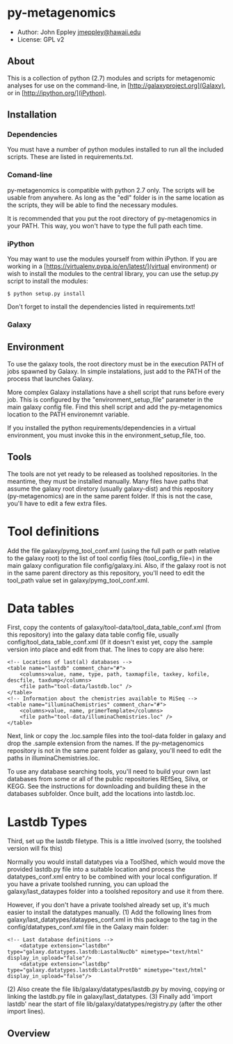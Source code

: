 py-metagenomics
===============

- Author: John Eppley <jmeppley@hawaii.edu>
- License: GPL v2

About
-----
This is a collection of python (2.7) modules and scripts for metagenomic analyses for use on the command-line, in [http://galaxyproject.org](Galaxy), or in [http://ipython.org/](iPython).

Installation
------------
### Dependencies ###
You must have a number of python modules installed to run all the included scripts. These are listed in requirements.txt. 

### Comand-line ###
py-metagenomics is compatible with python 2.7 only. The scripts will be usable from anywhere. As long as the "edl" folder is in the same location as the scripts, they will be able to find the necessary modules.

It is recommended that you put the root directory of py-metagenomics in your PATH. This way, you won't have to type the full path each time.

### iPython ###
You may want to use the modules yourself from within iPython. If you are working in a [https://virtualenv.pypa.io/en/latest/](virtual environment) or wish to install the modules to the central library, you can use the setup.py script to install the modules:

    $ python setup.py install

Don't forget to install the dependencies listed in requirements.txt!

### Galaxy ###
## Environment ##
To use the galaxy tools, the root directory must be in the execution PATH of jobs spawned by Galaxy. In simple instalations, just add to the PATH of the process that launches Galaxy. 

More complex Galaxy installations have a shell script that runs before every job. This is configured by the "environment_setup_file" parameter in the main galaxy config file. Find this shell script and add the py-metagenomics location to the PATH environemnt variable. 

If you installed the python requirements/dependencies in a virtual environment, you must invoke this in the environment_setup_file, too.

## Tools ##
The tools are not yet ready to be released as toolshed repositories. In the meantime, they must be installed manually. Many files have paths that assume the galaxy root diretory (usually galaxy-dist) and this repository (py-metagenomics) are in the same parent folder. If this is not the case, you'll have to edit a few extra files.

# Tool definitions #
Add the file galaxy/pymg_tool_conf.xml (using the full path or path 
relative to the galaxy root) to the list of tool config files 
(tool_config_file=) in the main galaxy configuration file config/galaxy.ini. 
Also, if the galaxy root is not in the same parent directory as this 
repository, you'll need to edit the tool_path value set in 
galaxy/pymg_tool_conf.xml.

# Data tables #
First, copy the contents of galaxy/tool-data/tool_data_table_conf.xml (from this repository) into the galaxy data table config file, usually config/tool_data_table_conf.xml (If it doesn't exist yet, copy the .sample version into place and edit from that. The lines to copy are also here:

    <!-- Locations of last(al) databases -->
    <table name="lastdb" comment_char="#">
        <columns>value, name, type, path, taxmapfile, taxkey, kofile, descfile, taxdump</columns>
        <file path="tool-data/lastdb.loc" />
    </table>
    <!-- Information about the chemistries available to MiSeq -->
    <table name="illuminaChemistries" comment_char="#">
        <columns>value, name, primerTemplate</columns>
        <file path="tool-data/illuminaChemistries.loc" />
    </table>

Next, link or copy the .loc.sample files into the tool-data folder in galaxy and drop the .sample extension from the names. If the py-metagenomics repository is not in the same parent folder as galaxy, you'll need to edit the paths in illuminaChemistries.loc. 

To use any database searching tools, you'll need to build your own last databases from some or all of the public repositories REfSeq, Silva, or KEGG. See the instructions for downloading and building these in the databases subfolder. Once built, add the locations into lastdb.loc.

# Lastdb Types #

Third, set up the lastdb filetype. This is a little involved (sorry, the toolshed version will fix this)

Normally you would install datatypes via a ToolShed, which would move
the provided lastdb.py file into a suitable location and process the
datatypes_conf.xml entry to be combined with your local configuration. If you have a private toolshed running, you can upload the galaxy/last_dataypes folder into a toolshed repository and use it from there.

However, if you don't have a private toolshed already set up, it's much 
easier to install the datatypes manually. (1) Add the following lines from 
galaxy/last_datatypes/dataypes_conf.xml in this package to the <registration> 
tag in the config/datatypes_conf.xml file in the Galaxy main folder:

	<!-- Last database definitions -->
        <datatype extension="lastdbn" type="galaxy.datatypes.lastdb:LastalNucDb" mimetype="text/html" display_in_upload="false"/>
        <datatype extension="lastdbp" type="galaxy.datatypes.lastdb:LastalProtDb" mimetype="text/html" display_in_upload="false"/>

(2) Also create the file lib/galaxy/datatypes/lastdb.py by moving, 
copying or linking the lastdb.py file in galaxy/last_datatypes. 
(3) Finally add 'import lastdb' near the start of file 
lib/galaxy/datatypes/registry.py (after the other import
lines).

Overview
--------


